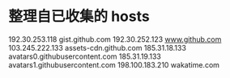 # 整理自已收集的 hosts

192.30.253.118 gist.github.com
192.30.252.123 www.github.com
103.245.222.133 assets-cdn.github.com
185.31.18.133 avatars0.githubusercontent.com
185.31.19.133 avatars1.githubusercontent.com
198.100.183.210 wakatime.com
